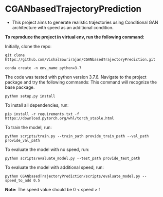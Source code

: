 # **CGANbasedTrajectoryPrediction**

* This project aims to generate realistic trajectories using Conditional GAN architecture with speed as an additional condition.

**To reproduce the project in virtual env, run the following command:**

Initially, clone the repo:
````
git clone https://github.com/VishalSowrirajan/CGANbasedTrajectoryPrediction.git
````

````
conda create -n env_name python=3.7
````
The code was tested with python version 3.7.6.
Navigate to the project package and try the following commands:
This command will recognize the base package.
````
python setup.py install
````

To install all dependencies, run:
````
pip install -r requirements.txt -f https://download.pytorch.org/whl/torch_stable.html
````

To train the model, run:
````
python scripts/train.py --train_path provide_train_path --val_path provide_val_path
````

To evaluate the model with no speed, run:
````
python scripts/evaluate_model.py --test_path provide_test_path
````

To evaluate the model with additional speed, run:
````
python CGANbasedTrajectoryPrediction/scripts/evaluate_model.py --speed_to_add 0.5
````
**Note:** The speed value should be 0 < speed > 1
